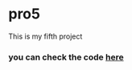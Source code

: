 # pro5
This is my fifth project

### you can check the code [here](https://saifhayek.github.io/pro5/)
